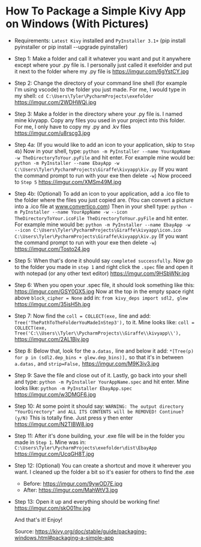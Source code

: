 # How To Package a Simple Kivy App on Windows (With Pictures)


* Requirements: `Latest Kivy` installed and `PyInstaller 3.1+` (pip install pyinstaller or pip install --upgrade pyinstaller)


* Step 1: Make a folder and call it whatever you want and put it anywhere except where your .py file is. I personally just called it exefolder and put it next to the folder where my .py file is     https://imgur.com/6gYstCY.jpg


* Step 2: Change the directory of your command line shell (for example I'm using vscode) to the folder you just made. For me, I would type in my shell: `cd C:\Users\Tyler\PycharmProjects\exefolder`     https://imgur.com/2WDHWQi.jpg


* Step 3: Make a folder in the directory where your .py file is. I named mine kivyapp. Copy any files you used in your project into this folder. For me, I only have to copy my .py and .kv files     https://imgur.com/u8rscg3.jpg


* Step 4a: (If you would like to add an icon to your application, skip to `Step 4b`) Now in your shell, type: `python -m PyInstaller --name YourAppName -w TheDirectoryToYour.pyFile` and hit enter. For example mine would be: `python -m PyInstaller --name EbayApp -w C:\Users\Tyler\PycharmProjects\Giraffe\kivyapp\kiv.py` (If you want the command prompt to run with your exe then delete `-w`) Now proceed to `Step 5`     https://imgur.com/XMSm49M.jpg


* Step 4b: (Optional) To add an icon to your application, add a .ico file to the folder where the files you just copied are. (You can convert a picture into a .ico file at www.convertico.com) Then in your shell type: `python -m PyInstaller --name YourAppName -w --icon TheDirectoryToYour.icoFile TheDirectoryToYour.pyFile` and hit enter. For example mine would be: `python -m PyInstaller --name EbayApp -w --icon C:\Users\Tyler\PycharmProjects\Giraffe\kivyapp\icon.ico C:\Users\Tyler\PycharmProjects\Giraffe\kivyapp\kiv.py` (If you want the command prompt to run with your exe then delete `-w`)     https://imgur.com/Tosto24.jpg


* Step 5: When that's done it should say `completed successfully`. Now go to the folder you made in `step 1` and right click the `.spec` file and open it with notepad (or any other text editor)     https://imgur.com/9HSbWNr.jpg


* Step 6: When you open your .spec file, it should look something like this: https://imgur.com/GSY0GX5.jpg Now at the top in the empty space right above `block_cipher = None` add in: `from kivy_deps import sdl2, glew` https://imgur.com/35isH5h.jpg


* Step 7: Now find the `coll = COLLECT(exe,` line and add: `Tree('ThePathToTheFolderYouMadeInStep3'),` to it. Mine looks like: `coll = COLLECT(exe, Tree('C:\\Users\\Tyler\\PycharmProjects\\Giraffe\\kivyapp\\'),`     https://imgur.com/2AL1Bjv.jpg


* Step 8: Below that, look for the `a.datas,` line and below it add: `*[Tree(p) for p in (sdl2.dep_bins + glew.dep_bins)],` so that it's in between `a.datas,` and `strip=False,`     https://imgur.com/M9K3iv3.jpg


* Step 9: Save the file and close out of it. Lastly, go back into your shell and type: `python -m PyInstaller YourAppName.spec` and hit enter. Mine looks like: `python -m PyInstaller EbayApp.spec`     https://imgur.com/w3DMGF6.jpg


* Step 10: At some point it should say: `WARNING: The output directory "YourDirectory" and ALL ITS CONTENTS will be REMOVED! Continue? (y/N)` This is totally fine. Just press y then enter     https://imgur.com/N2TIBW8.jpg


* Step 11: After it's done building, your .exe file will be in the folder you made in `Step 1`. Mine was in: `C:\Users\Tyler\PycharmProjects\exefolder\dist\EbayApp`     https://imgur.com/UcqGH8T.jpg


* Step 12: (Optional) You can create a shortcut and move it wherever you want. I cleaned up the folder a bit so it's easier for others to find the .exe 
  * Before: https://imgur.com/9ywOD7E.jpg
  * After: https://imgur.com/MahWtV3.jpg


* Step 13: Open it up and everything should be working fine!     https://imgur.com/skO01hv.jpg


  And that's it! Enjoy!


  Source: https://kivy.org/doc/stable/guide/packaging-windows.html#packaging-a-simple-app
